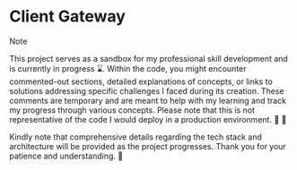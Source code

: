 # Client Gateway

> [!NOTE]
> This project serves as a sandbox for my professional skill development and is currently in progress :hourglass:. Within the code, you might encounter commented-out sections, detailed explanations of concepts, or links to solutions addressing specific challenges I faced during its creation. These comments are temporary and are meant to help with my learning and track my progress through various concepts. Please note that this is not representative of the code I would deploy in a production environment. :nut_and_bolt: :rocket:
>
> Kindly note that comprehensive details regarding the tech stack and architecture will be provided as the project progresses. Thank you for your patience and understanding. :ghost:
